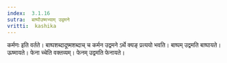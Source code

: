 ```yaml
---
index:  3.1.16
sutra:  बाष्पौउष्मभ्याम् उद्वमने
vritti:  kashika 
---
```


कर्मणः इति वर्तते। बाष्पशब्दादूष्मशब्दाच् च कर्मन उद्वमने ऽर्थे क्यङ् प्रत्ययो भवति। बाष्पम् उद्वमति बाष्पायते। ऊष्मायते। फेना च्चेति वक्तव्यम्। फेनम् उद्वमति फेनायते।

